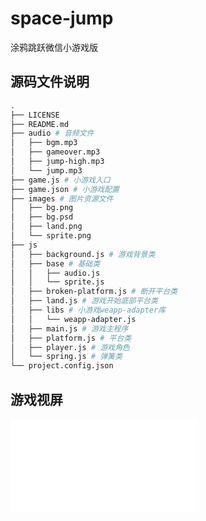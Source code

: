 # space-jump
涂鸦跳跃微信小游戏版

## 源码文件说明

```bash
.
├── LICENSE
├── README.md
├── audio # 音频文件
│   ├── bgm.mp3
│   ├── gameover.mp3
│   ├── jump-high.mp3
│   └── jump.mp3
├── game.js # 小游戏入口
├── game.json # 小游戏配置
├── images # 图片资源文件
│   ├── bg.png
│   ├── bg.psd
│   ├── land.png
│   └── sprite.png
├── js
│   ├── background.js # 游戏背景类
│   ├── base # 基础类
│   │   ├── audio.js
│   │   └── sprite.js
│   ├── broken-platform.js # 断开平台类
│   ├── land.js # 游戏开始底部平台类
│   ├── libs # 小游戏weapp-adapter库
│   │   └── weapp-adapter.js
│   ├── main.js # 游戏主程序
│   ├── platform.js # 平台类
│   ├── player.js # 游戏角色
│   └── spring.js # 弹簧类
└── project.config.json
```

## 游戏视屏
<iframe src="//player.bilibili.com/player.html?aid=33636622&cid=58889727&page=1" scrolling="no" border="0" frameborder="no" framespacing="0" allowfullscreen="true"> </iframe>